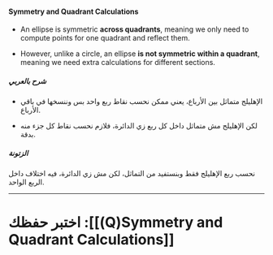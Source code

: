 #### Symmetry and Quadrant Calculations

- An ellipse is symmetric **across quadrants**, meaning we only need to compute points for one quadrant and reflect them.
    
- However, unlike a circle, an ellipse **is not symmetric within a quadrant**, meaning we need extra calculations for different sections.
    

##### شرح بالعربي

- الإهليلج متماثل بين الأرباع، يعني ممكن نحسب نقاط ربع واحد بس وننسخها في باقي الأرباع.
    
- لكن الإهليلج مش متماثل داخل كل ربع زي الدائرة، فلازم نحسب نقاط كل جزء منه بدقة.
    

##### الزتونة

نحسب ربع الإهليلج فقط وبنستفيد من التماثل، لكن مش زي الدائرة، فيه اختلاف داخل الربع الواحد.

---
# اختبر حفظك :[[(Q)Symmetry and Quadrant Calculations]]